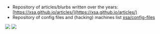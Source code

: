 - Repository of articles/blurbs written over the years: [https://xsa.github.io/articles/](https://xsa.github.io/articles/)
- Repository of config files and (hacking) machines list [xsa/config-files](https://github.com/xsa/config-files)

![](https://github-readme-stats.vercel.app/api?username=xsa&include_all_commits=true&show_icons=true&count_private=true&theme=merko)
![](https://github-readme-stats.vercel.app/api/top-langs/?username=xsa&hide=html&layout=compact&theme=merko)
